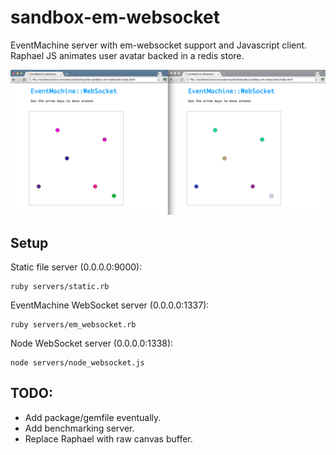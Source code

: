 sandbox-em-websocket
====================

EventMachine server with em-websocket support and Javascript client.
Raphael JS animates user avatar backed in a redis store.

![Players](http://github.com/nicovalencia/sandbox-em-websocket/raw/master/screen-shot.png "Players")

Setup
-----

Static file server (0.0.0.0:9000):

    ruby servers/static.rb

EventMachine WebSocket server (0.0.0.0:1337):

    ruby servers/em_websocket.rb

Node WebSocket server (0.0.0.0:1338):

    node servers/node_websocket.js

TODO:
-----

  - Add package/gemfile eventually.
  - Add benchmarking server.
  - Replace Raphael with raw canvas buffer.

